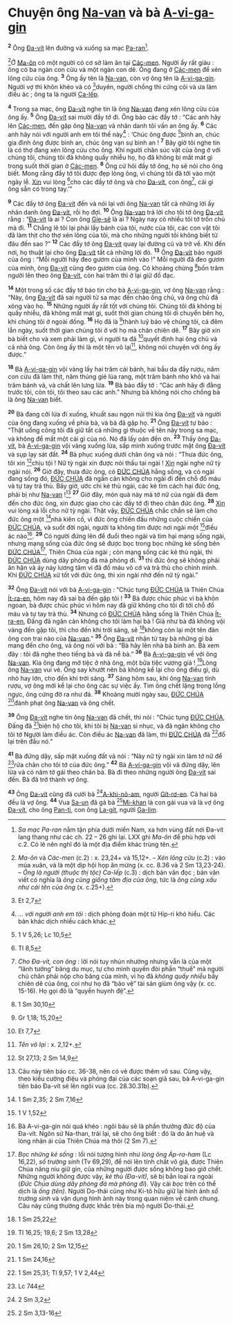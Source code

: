 # Chuyện ông [Na-van]() và bà [A-vi-ga-gin]()
<sup><b>2</b></sup> Ông [Đa-vít]() lên đường và xuống sa mạc [Pa-ran]()[^2].

[^3]Ở [Ma-ôn]() có một người có cơ sở làm ăn tại [Các-men](). Người ấy rất giàu : ông có ba ngàn con cừu và một ngàn con dê. Ông đang ở [Các-men]() để xén lông cừu của ông. <sup><b>3</b></sup> Ông ấy tên là [Na-van](), còn vợ ông tên là [A-vi-ga-gin](). Người vợ thì khôn khéo và có [^3*]duyên, người chồng thì cứng cỏi và ưa làm điều ác ; ông ta là người [Ca-lếp]().

<sup><b>4</b></sup> Trong sa mạc, ông [Đa-vít]() nghe tin là ông [Na-van]() đang xén lông cừu của ông ấy. <sup><b>5</b></sup> Ông [Đa-vít]() sai mười đầy tớ đi. Ông bảo các đầy tớ : “Các anh hãy lên [Các-men](), đến gặp ông [Na-van]() và nhân danh tôi vấn an ông ấy. <sup><b>6</b></sup> Các anh hãy nói với người anh em tôi thế này[^4] : ‘Chúc ông được [^4*]bình an, chúc gia đình ông được bình an, chúc ông vạn sự bình an ! <sup><b>7</b></sup> Bây giờ tôi nghe tin là có thợ đang xén lông cừu cho ông. Khi người chăn súc vật của ông ở với chúng tôi, chúng tôi đã không quấy nhiễu họ, họ đã không bị mất mát gì trong suốt thời gian ở [Các-men](). <sup><b>8</b></sup> Ông cứ hỏi đầy tớ ông, họ sẽ nói cho ông biết. Mong rằng đầy tớ tôi được đẹp lòng ông, vì chúng tôi đã tới vào một ngày lễ. [Xin]() vui lòng [^5*]cho các đầy tớ ông và cho [Đa-vít](), con ông[^5], cái gì ông sẵn có trong tay.’”

<sup><b>9</b></sup> Các đầy tớ ông [Đa-vít]() đến và nói lại với ông [Na-van]() tất cả những lời ấy nhân danh ông [Đa-vít](), rồi họ đợi. <sup><b>10</b></sup> Ông [Na-van]() trả lời cho tôi tớ ông [Đa-vít]() rằng : “[Đa-vít]() là ai ? Con ông [Gie-sê]() là ai ? Ngày nay có nhiều tôi tớ trốn chủ mà đi. <sup><b>11</b></sup> Chẳng lẽ tôi lại phải lấy bánh của tôi, nước của tôi, các con vật tôi đã làm thịt cho thợ xén lông của tôi, mà cho những người tôi không biết từ đâu đến sao ?” <sup><b>12</b></sup> Các đầy tớ ông [Đa-vít]() quay lại đường cũ và trở về. Khi đến nơi, họ thuật lại cho ông [Đa-vít]() tất cả những lời đó. <sup><b>13</b></sup> Ông [Đa-vít]() bảo người của ông : “Mỗi người hãy đeo gươm của mình vào !” Mỗi người đã đeo gươm của mình, ông [Đa-vít]() cũng đeo gươm của ông. Có khoảng chừng [^6*]bốn trăm người lên theo ông [Đa-vít](), còn hai trăm thì ở lại giữ đồ đạc.

<sup><b>14</b></sup> Một trong số các đầy tớ báo tin cho bà [A-vi-ga-gin](), vợ ông [Na-van]() rằng : “Này, ông [Đa-vít]() đã sai người từ sa mạc đến chào ông chủ, và ông chủ đã xông vào họ. <sup><b>15</b></sup> Những người ấy rất tốt với chúng tôi. Chúng tôi đã không bị quấy nhiễu, đã không mất mát gì, suốt thời gian chúng tôi di chuyển bên họ, khi chúng tôi ở ngoài đồng. <sup><b>16</b></sup> Họ đã là [^7*]thành luỹ bảo vệ chúng tôi, cả đêm lẫn ngày, suốt thời gian chúng tôi ở với họ mà chăn chiên dê. <sup><b>17</b></sup> Bây giờ xin bà biết cho và xem phải làm gì, vì người ta đã [^8*]quyết định hại ông chủ và cả nhà ông. Còn ông ấy thì là một tên vô lại[^6], không nói chuyện với ông ấy được.”

<sup><b>18</b></sup> Bà [A-vi-ga-gin]() vội vàng lấy hai trăm cái bánh, hai bầu da đầy rượu, năm con cừu đã làm thịt, năm thúng gié lúa rang, một trăm bánh nho khô và hai trăm bánh vả, và chất lên lưng lừa. <sup><b>19</b></sup> Bà bảo đầy tớ : “Các anh hãy đi đằng trước tôi, còn tôi, tôi theo sau các anh.” Nhưng bà không nói cho chồng bà là ông [Na-van]() biết.

<sup><b>20</b></sup> Bà đang cỡi lừa đi xuống, khuất sau ngọn núi thì kìa ông [Đa-vít]() và người của ông đang xuống về phía bà, và bà đã gặp họ. <sup><b>21</b></sup> Ông [Đa-vít]() tự bảo : “Thật uổng công tôi đã giữ tất cả những gì thuộc về tên này trong sa mạc, và không để mất một cái gì của nó. Nó đã lấy oán đền ơn. <sup><b>23</b></sup> Thấy ông [Đa-vít](), bà [A-vi-ga-gin]() vội vàng xuống lừa, sấp mình xuống trước mặt ông [Đa-vít]() và sụp lạy sát đất. <sup><b>24</b></sup> Bà phục xuống dưới chân ông và nói : “Thưa đức ông, tôi xin [^9*]chịu tội ! Nữ tỳ ngài xin được nói thấu tai ngài ! [Xin]() ngài nghe nữ tỳ ngài nói. <sup><b>26</b></sup> Giờ đây, thưa đức ông, có [ĐỨC CHÚA]() hằng sống, và có ngài đang sống đó, [ĐỨC CHÚA]() đã ngăn cản không cho ngài đi đến chỗ đổ máu và tự tay trả thù. Bây giờ, ước chi kẻ thù ngài, các kẻ tìm cách hại đức ông, phải bị như [Na-van]() ![^9] <sup><b>27</b></sup> Giờ đây, món quà này mà tớ nữ của ngài đã đem đến cho đức ông, xin được giao cho các đầy tớ đi theo chân đức ông. <sup><b>28</b></sup> [Xin]() vui lòng xá lỗi cho nữ tỳ ngài. Thật vậy, [ĐỨC CHÚA]() chắc chắn sẽ làm cho đức ông một [^10*]nhà kiên cố, vì đức ông chiến đấu những cuộc chiến của [ĐỨC CHÚA](), và suốt đời ngài, người ta không tìm được nơi ngài một [^11*]điều ác nào[^10]. <sup><b>29</b></sup> Có người đứng lên để đuổi theo ngài và tìm hại mạng sống ngài, nhưng mạng sống của đức ông sẽ được bọc trong bọc những kẻ sống bên [ĐỨC CHÚA]()[^11], Thiên Chúa của ngài ; còn mạng sống các kẻ thù ngài, thì [ĐỨC CHÚA]() dùng dây phóng đá mà phóng đi. <sup><b>31</b></sup> thì đức ông sẽ không phải ân hận và áy náy lương tâm vì đã đổ máu vô cớ và trả thù cho chính mình. Khi [ĐỨC CHÚA]() xử tốt với đức ông, thì xin ngài nhớ đến nữ tỳ ngài.”

<sup><b>32</b></sup> Ông [Đa-vít]() nói với bà [A-vi-ga-gin]() : “Chúc tụng [ĐỨC CHÚA]() là Thiên Chúa [Ít-ra-en](), hôm nay đã sai bà đến gặp tôi ! <sup><b>33</b></sup> Bà được chúc phúc vì bà khôn ngoan, bà được chúc phúc vì hôm nay đã giữ không cho tôi đi tới chỗ đổ máu và tự tay trả thù. <sup><b>34</b></sup> Nhưng có [ĐỨC CHÚA]() hằng sống là Thiên Chúa [Ít-ra-en](), Đấng đã ngăn cản không cho tôi làm hại bà ! Giả như bà đã không vội vàng đến gặp tôi, thì cho đến khi trời sáng, sẽ [^12*]không còn lại một tên đàn ông con trai nào của [Na-van]().” <sup><b>35</b></sup> Ông [Đa-vít]() nhận từ tay bà những gì bà mang đến cho ông, và ông nói với bà : “Bà hãy lên nhà bà bình an. Bà xem đây : tôi đã nghe theo tiếng bà và đã nể bà.” <sup><b>36</b></sup> Bà [A-vi-ga-gin]() về với ông [Na-van](). Kìa ông đang mở tiệc ở nhà ông, một bữa tiệc vương giả ! [^13*]Lòng ông [Na-van]() vui vẻ. Ông say khướt nên bà không kể lại cho ông điều gì, dù nhỏ hay lớn, cho đến khi trời sáng. <sup><b>37</b></sup> Sáng hôm sau, khi ông [Na-van]() tỉnh rượu, vợ ông mới kể lại cho ông các sự việc ấy. Tim ông chết lặng trong lồng ngực, ông cứng đờ ra như đá. <sup><b>38</b></sup> Khoảng mười ngày sau, [ĐỨC CHÚA]() [^14*]đánh phạt ông [Na-van]() và ông chết.

<sup><b>39</b></sup> Ông [Đa-vít]() nghe tin ông [Na-van]() đã chết, thì nói : “Chúc tụng [ĐỨC CHÚA](), Đấng đã [^15*]biện hộ cho tôi, khi tôi bị [Na-van]() sỉ nhục, và đã ngăn không cho tôi tớ Người làm điều ác. Còn điều ác [Na-van]() đã làm, thì [ĐỨC CHÚA]() đã [^16*]đổ lại trên đầu nó.”

<sup><b>41</b></sup> Bà đứng dậy, sấp mặt xuống đất và nói : “Này nữ tỳ ngài xin làm tớ nữ để [^17*]rửa chân cho tôi tớ của đức ông.” <sup><b>42</b></sup> Bà [A-vi-ga-gin]() vội vã đứng dậy, lên lừa và có năm tớ gái theo chân bà. Bà đi theo những người ông [Đa-vít]() sai đến. Bà đã trở thành vợ ông.

<sup><b>43</b></sup> Ông [Đa-vít]() cũng đã cưới bà [^18*][A-khi-nô-am](), người [Gít-rơ-en](). Cả hai bà đều là vợ ông. <sup><b>44</b></sup> Vua [Sa-un]() đã gả bà [^19*][Mi-khan]() là con gái vua và là vợ ông [Đa-vít](), cho ông [Pan-ti](), con ông [La-gít](), người [Ga-lim]().

[^2]: *Sa mạc Pa-ran* nằm tận phía dưới miền Nam, xa hơn vùng đất nơi Đa-vít lang thang như các ch. 22 – 26 ghi lại. LXX ghi *Ma-ôn* để phù hợp với c.2. Có lẽ nên nghĩ đó là một địa điểm khác trùng tên.
[^3]: *Ma-ôn* và *Các-men* (c.2) : x. 23,24+ và 15,12+. – *Xén lông cừu* (c.2) : vào mùa xuân, và là một dịp hội họp ăn mừng (x. cc. 8.36 và 2 Sm 13,23-24). – *Ông là người (thuộc thị tộc) Ca-lếp* (c.3) : dịch bản văn đọc ; bản văn viết có nghĩa là *ông cũng giống tâm địa của ông*, tức là *ông cũng xấu như cái tên của ông* (x. c.25+).
[^4]: *... với người anh em tôi* : dịch phỏng đoán một từ Híp-ri khó hiểu. Các bản khác dịch nhiều cách khác.
[^5]: *Cho Đa-vít, con ông* : lời nói tuy nhún nhường nhưng vẫn là của một “lãnh tướng” băng du mục, tự cho mình quyền đòi phần “thuế” mà người chủ chăn phải nộp cho băng của mình, vì họ đã *không quấy nhiễu* bầy chiên dê của ông, coi như họ đã “bảo vệ” tài sản giùm ông vậy (x. cc. 15-16). Họ gọi đó là “quyền huynh đệ”.
[^6]: *Tên vô lại* : x. 2,12+.
[^9]: Câu này tiên báo cc. 36-38, nên có vẻ được thêm vô sau. Cũng vậy, theo kiểu cường điệu và phóng đại của các soạn giả sau, bà A-vi-ga-gin tiên báo Đa-vít sẽ lên ngôi vua (cc. 28.30.31b).
[^10]: Bà A-vi-ga-gin nói quá khéo : ngôi báu sẽ là phần thưởng đức độ của Đa-vít. Ngôn sứ Na-than, trái lại, sẽ cho ông biết : đó là do ân huệ và lòng nhân ái của Thiên Chúa mà thôi (2 Sm 7).
[^11]: *Bọc những kẻ sống* : lối nói tượng hình như *lòng ông Áp-ra-ham* (Lc 16,22), *sổ trường sinh* (Tv 69,29), để nói lên tính chất vô giá, được Thiên Chúa nâng niu giữ gìn, của những người được sống không bao giờ chết. Những người không được vậy, *kẻ thù (Đa-vít)*, sẽ bị bắn loại ra ngoài (*Đức Chúa dùng dây phóng đá mà phóng đi*). Vậy cái *bọc* trên có thể dịch là *ống (tên)*. Người Do-thái cũng như Ki-tô hữu giữ lại hình ảnh *sổ trường sinh* và vận dụng hình ảnh này trong quan niệm về cánh chung. Câu này cũng thường được khắc trên bia mộ người Do-thái.
[^3*]: Et 2,7
[^4*]: 1 V 5,26; Lc 10,5
[^5*]: Tl 8,5
[^6*]: 1 Sm 30,10
[^7*]: Gr 1,18; 15,20
[^8*]: Et 7,7
[^9*]: St 27,13; 2 Sm 14,9
[^10*]: 1 Sm 2,35; 2 Sm 7,16
[^11*]: 1 V 1,52
[^12*]: 1 Sm 25,22
[^13*]: Tl 16,25; 19,6; 2 Sm 13,28
[^14*]: 1 Sm 26,10; 2 Sm 12,15
[^15*]: 1 Sm 24,16
[^16*]: 1 Sm 25,31; Tl 9,57; 1 V 2,44
[^17*]: Lc 744
[^18*]: 2 Sm 3,2
[^19*]: 2 Sm 3,13-16